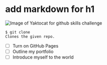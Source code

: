 # add markdown for h1
![Image of Yaktocat for github skills challenge](https://octodex.github.com/images/yaktocat.png)
```
$ git clone
Clones the given repo.
```
- [ ] Turn on GitHub Pages
- [ ] Outline my portfolio
- [ ] Introduce myself to the world